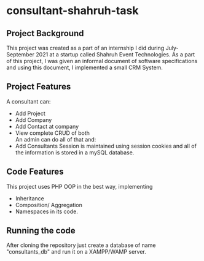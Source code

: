 # consultant-shahruh-task
## Project Background
This project was created as a part of an internship I did during July-September 2021 at a startup called Shahruh Event Technologies. 
As a part of this project, I was given an informal document of software specifications and using this document, I implemented a small CRM System.
## Project Features
A consultant can:
- Add Project
- Add Company
- Add Contact at company
- View complete CRUD of both   
An admin can do all of that and:
- Add Consultants
Session is maintained using session cookies and all of the information is stored in a mySQL database.
## Code Features
This project uses PHP OOP in the best way, implementing
- Inheritance
- Composition/ Aggregation
- Namespaces
in its code. 
## Running the code
After cloning the repository just create a database of name "consultants_db" and run it on a XAMPP/WAMP server.
